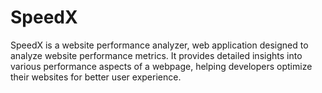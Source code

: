 # SpeedX
 SpeedX is a website performance analyzer, web application designed to analyze website performance metrics. It provides detailed insights into various performance aspects of a webpage, helping developers optimize their websites for better user experience.
